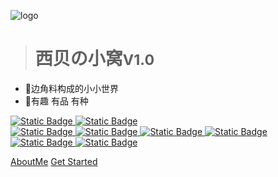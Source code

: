 ![logo](static/icon/icon.svg)


> # 西贝の小窝<small>V1.0</small>

- 📖边角料构成的小小世界
- 🎄有趣 有品 有种



<a href="https://www7.zzu.edu.cn/geoscience/" target="_blank">
<img alt="Static Badge" src="https://img.shields.io/badge/%E6%9C%AC%E7%A7%91-%E9%83%91%E5%B7%9E%E5%A4%A7%E5%AD%A6211-red">
</a>
<a href="https://fe.bnu.edu.cn/html/index.html" target="_blank">
<img alt="Static Badge" src="https://img.shields.io/badge/%E7%A1%95%E5%A3%AB-%E5%8C%97%E4%BA%AC%E5%B8%88%E8%8C%83%E5%A4%A7%E5%AD%A6985-green">
</a>
<br>
<a href="https://www.statmodel.com/" target="_blank">
<img alt="Static Badge" src="https://img.shields.io/badge/%E7%BB%9F%E8%AE%A1%E5%BB%BA%E6%A8%A1-Mplus-pink">
</a>
<a href="https://www.ibm.com/cn-zh/products/spss" target="_blank">
<img alt="Static Badge" src="https://img.shields.io/badge/%E6%95%B0%E6%8D%AE%E7%BB%9F%E8%AE%A1-SPSS-purple">
</a>
<a href="https://www.microsoft.com/zh-cn/download/office" target="_blank">
<img alt="Static Badge" src="https://img.shields.io/badge/%E5%8A%9E%E5%85%AC%E5%A5%97%E4%BB%B6-Office-brightgreen">
</a>
<a href="https://www.microsoft.com/zh-cn/download/office" target="_blank">
<img alt="Static Badge" src="https://img.shields.io/badge/AI%E5%B7%A5%E5%85%B7%E9%9B%86-Lmarena-yellow">
</a>
<a href="https://https://www.u-tools.cn/index.html" target="_blank">
<img alt="Static Badge" src="https://img.shields.io/badge/%E9%AB%98%E6%95%88%E5%8A%9E%E5%85%AC-ToolsHub-red">
</a>
<a href="https://mail.163.com/" target="_blank">
<img alt="Static Badge" src="https://img.shields.io/badge/%E9%82%AE%E7%AE%B1%E8%81%94%E7%B3%BB%E6%88%91-Mail-green">
</a>







[AboutMe](/doc/AboutMe.md)
[Get Started](/doc/AboutMe.md)




